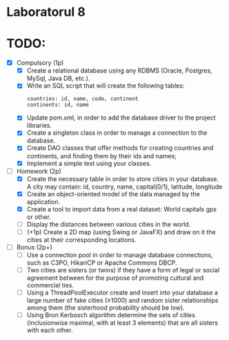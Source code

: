 # Laboratorul 8


# TODO:
- [x] Compulsory (1p)
    - [x] Create a relational database using any RDBMS (Oracle, Postgres, MySql, Java DB, etc.).
    - [x] Write an SQL script that will create the following tables:
        ```
        countries: id, name, code, continent
        continents: id, name
       ```
    - [x] Update pom.xml, in order to add the database driver to the project libraries.
    - [x] Create a singleton class in order to manage a connection to the database.
    - [x] Create DAO classes that offer methods for creating countries and continents, and finding them by their ids and names;
    - [x] Implement a simple test using your classes. 

- [ ] Homework (2p)
    - [x] Create the necessary table in order to store cities in your database. A city may contain: id, country, name, capital(0/1), latitude, longitude
    - [x] Create an object-oriented model of the data managed by the application.
    - [x] Create a tool to import data from a real dataset: World capitals gps or other.
    - [ ] Display the distances between various cities in the world.
    - [ ] (+1p) Create a 2D map (using Swing or JavaFX) and draw on it the cities at their corresponding locations. 

- [ ] Bonus (2p+)
    - [ ] Use a connection pool in order to manage database connections, such as C3PO, HikariCP or Apache Commons DBCP.
    - [ ] Two cities are sisters (or twins) if they have a form of legal or social agreement between for the purpose of promoting cultural and commercial ties.
    - [ ] Using a ThreadPoolExecutor create and insert into your database a large number of fake cities (≥1000) and random sister relationships among them (the sisterhood probability should be low).
    - [ ] Using Bron Kerbosch algorithm determine the sets of cities (inclusionwise maximal, with at least 3 elements) that are all sisters with each other. 